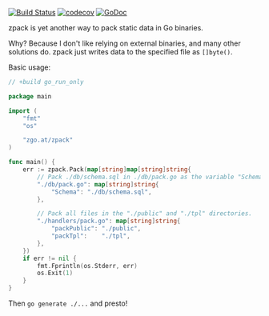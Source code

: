 [![Build Status](https://travis-ci.org/zgoat/zpack.svg?branch=master)](https://travis-ci.org/zgoat/zpack)
[![codecov](https://codecov.io/gh/zgoat/zpack/branch/master/graph/badge.svg)](https://codecov.io/gh/zgoat/zpack)
[![GoDoc](https://godoc.org/github.com/zgoat/zpack?status.svg)](https://godoc.org/github.com/zgoat/zpack)

zpack is yet another way to pack static data in Go binaries.

Why? Because I don't like relying on external binaries, and many other solutions
do. zpack just writes data to the specified file as `[]byte()`.

Basic usage:

```go
// +build go_run_only

package main

import (
    "fmt"
    "os"

    "zgo.at/zpack"
)

func main() {
    err := zpack.Pack(map[string]map[string]string{
        // Pack ./db/schema.sql in ./db/pack.go as the variable "Schema".
        "./db/pack.go": map[string]string{
            "Schema": "./db/schema.sql",
        },

        // Pack all files in the "./public" and "./tpl" directories.
        "./handlers/pack.go": map[string]string{
            "packPublic": "./public",
            "packTpl":    "./tpl",
        },
    })
    if err != nil {
        fmt.Fprintln(os.Stderr, err)
        os.Exit(1)
    }
}
```

Then `go generate ./...` and presto!
